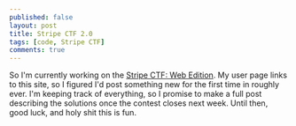 ```yaml
---
published: false
layout: post
title: Stripe CTF 2.0
tags: [code, Stripe CTF]
comments: true
---
```


So I'm currently working on the [Stripe CTF: Web Edition](https://stripe.com/blog/capture-the-flag-20). My user page links to this site, so I figured I'd post something new for the first time in roughly ever. I'm keeping track of everything, so I promise to make a full post describing the solutions once the contest closes next week. Until then, good luck, and holy shit this is fun.